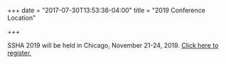 +++
date = "2017-07-30T13:53:36-04:00"
title = "2019 Conference Location"

+++

SSHA 2019 will be held in Chicago, November 21-24, 2019. <a href="https://indianauniv.ungerboeck.com/prod/emc00/register.aspx?OrgCode=10&EvtID=9351&AppCode=REG&CC=119062560729" target="_blank">Click here to register.</a>
